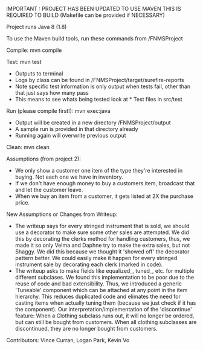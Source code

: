 IMPORTANT : PROJECT HAS BEEN UPDATED TO USE MAVEN
THIS IS REQUIRED TO BUILD (Makefile can be provided if NECESSARY)

Project runs Java 8 (1.8)

To use the Maven build tools, run these commands from /FNMSProject

Compile:
mvn compile

Test:
mvn test

* Outputs to terminal
* Logs by class can be found in /FNMSProject/target/surefire-reports
* Note specific test information is only output when tests fail, other than that just says how many pass
*   This means to see whats being tested look at * Test files in src/test

Run (please compile first!):
mvn exec:java

* Output will be created in a new directory /FNMSProject/output
* A sample run is provided in that directory already
* Running again will overwrite previous output

Clean:
mvn clean

Assumptions (from project 2):
* We only show a customer one item of the type they're interested in buying. Not each one we have in inventory.
* If we don't have enough money to buy a customers item, broadcast that and let the customer leave.
* When we buy an item from a customer, it gets listed at 2X the purchase price.

New Assumptions or Changes from Writeup:
* The writeup says for every stringed instrument that is sold, we should use a decorator to make sure some other sales are attempted. We did this by decorating the clerks method for handling customers, thus, we made it so only Velma and Daphne try to make the extra sales, but not Shaggy. We did this because we thought it 'showed off' the decorator pattern better. We could easily make it happen for every stringed instrument sale by decorating each clerk (marked in code).
* The writeup asks to make fields like equalized_, tuned_, etc. for multiple different subclases. We found this implementation to be poor due to the reuse of code and bad extensibility. Thus, we introduced a generic 'Tuneable' component which can be attached at any point in the item hierarchy. This reduces duplicated code and elimates the need for casting items when actually tuning them (because we just check if it has the component). 
Our interpretation/implementation of the 'discontinue' feature: When a Clothing subclass runs out, it will no longer be ordered, but can still be bought from customers. When all clothing subclasses are discontinued, they are no longer bought from customers.

Contributors:
Vince Curran, Logan Park, Kevin Vo
